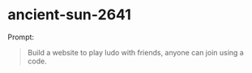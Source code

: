 # ancient-sun-2641

Prompt:
> Build a website to play ludo with friends, anyone can join using a code.